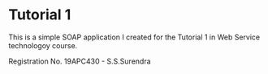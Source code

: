 # Tutorial 1 

This is a simple SOAP application I created for the Tutorial 1 in Web Service technologoy course.

Registration No. 19APC430 - S.S.Surendra
